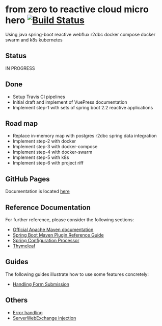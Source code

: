 # from zero to reactive cloud micro hero [![Build Status](https://travis-ci.org/daggerok/from-zero-to-reactive-cloud-micro-hero.svg?branch=master)](https://travis-ci.org/daggerok/from-zero-to-reactive-cloud-micro-hero)
Using java spring-boot reactive webflux r2dbc docker compose docker swarm and k8s kubernetes

## Status
IN PROGRESS

## Done
* Setup Travis CI pipelines
* Initial draft and implement of VuePress documentation
* Implement step-1 with sets of spring boot 2.2 reactive applications

## Road map
* Replace in-memory map with postgres r2dbc spring data integration
* Implement step-2 with docker
* Implement step-3 with docker-compose
* Implement step-4 with docker-swarm
* Implement step-5 with k8s
* Implement step-6 with project riff

## GitHub Pages
Documentation is located [here](https://daggerok.github.io/from-zero-to-reactive-cloud-micro-hero/)

## Reference Documentation
For further reference, please consider the following sections:

* [Official Apache Maven documentation](https://maven.apache.org/guides/index.html)
* [Spring Boot Maven Plugin Reference Guide](https://docs.spring.io/spring-boot/docs/2.2.0.RELEASE/maven-plugin/)
* [Spring Configuration Processor](https://docs.spring.io/spring-boot/docs/2.2.0.RELEASE/reference/htmlsingle/#configuration-metadata-annotation-processor)
* [Thymeleaf](https://docs.spring.io/spring-boot/docs/2.2.0.RELEASE/reference/htmlsingle/#boot-features-spring-mvc-template-engines)

## Guides
The following guides illustrate how to use some features concretely:

* [Handling Form Submission](https://spring.io/guides/gs/handling-form-submission/)

## Others

* [Error handling](https://docs.spring.io/spring/docs/current/spring-framework-reference/web-reactive.html#webflux-ann-controller-exceptions)
* [ServerWebExchange injection](https://github.com/spring-projects/spring-framework/issues/19857#issuecomment-453452436)
